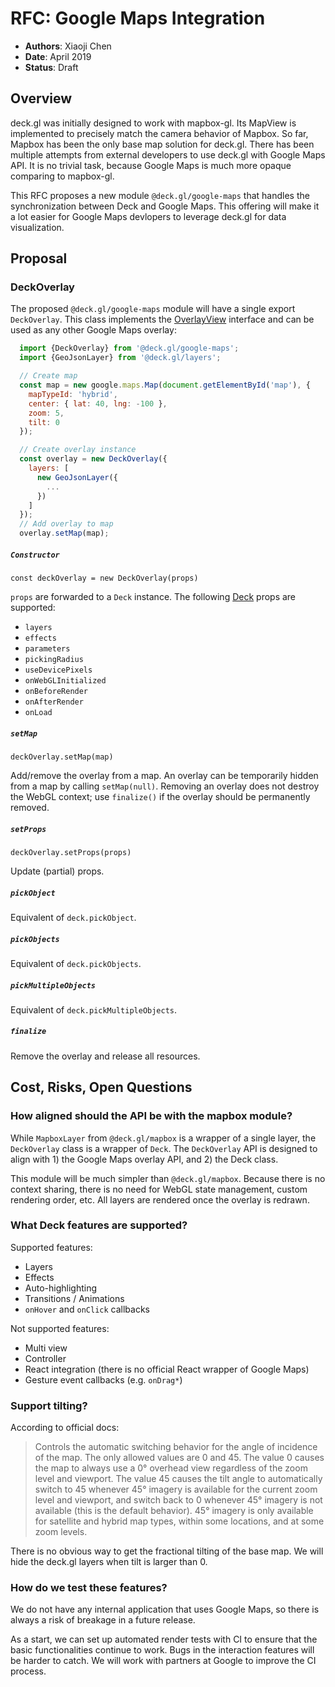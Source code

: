 # RFC: Google Maps Integration

* **Authors**: Xiaoji Chen
* **Date**: April 2019
* **Status**: Draft

## Overview

deck.gl was initially designed to work with mapbox-gl. Its MapView is implemented to precisely match the camera behavior of Mapbox. So far, Mapbox has been the only base map solution for deck.gl. There has been multiple attempts from external developers to use deck.gl with Google Maps API. It is no trivial task, because Google Maps is much more opaque comparing to mapbox-gl.

This RFC proposes a new module `@deck.gl/google-maps` that handles the synchronization between Deck and Google Maps. This offering will make it a lot easier for Google Maps devlopers to leverage deck.gl for data visualization.

## Proposal

### DeckOverlay

The proposed `@deck.gl/google-maps` module will have a single export `DeckOverlay`. This class implements the [OverlayView](https://developers.google.com/maps/documentation/javascript/reference/#OverlayView) interface and can be used as any other Google Maps overlay:

```js
  import {DeckOverlay} from '@deck.gl/google-maps';
  import {GeoJsonLayer} from '@deck.gl/layers';

  // Create map
  const map = new google.maps.Map(document.getElementById('map'), {
    mapTypeId: 'hybrid',
    center: { lat: 40, lng: -100 },
    zoom: 5,
    tilt: 0
  });

  // Create overlay instance
  const overlay = new DeckOverlay({
    layers: [
      new GeoJsonLayer({
        ...
      })
    ]
  });
  // Add overlay to map
  overlay.setMap(map);
```

##### `Constructor`

`const deckOverlay = new DeckOverlay(props)`

`props` are forwarded to a `Deck` instance. The following [Deck](/docs/api-reference/deck.md) props are supported:

- `layers`
- `effects`
- `parameters`
- `pickingRadius`
- `useDevicePixels`
- `onWebGLInitialized`
- `onBeforeRender`
- `onAfterRender`
- `onLoad`


##### `setMap`

`deckOverlay.setMap(map)`

Add/remove the overlay from a map. An overlay can be temporarily hidden from a map by calling `setMap(null)`. Removing an overlay does not destroy the WebGL context; use `finalize()` if the overlay should be permanently removed.

##### `setProps`

`deckOverlay.setProps(props)`

Update (partial) props.

##### `pickObject`

Equivalent of `deck.pickObject`.

##### `pickObjects`

Equivalent of `deck.pickObjects`.

##### `pickMultipleObjects`

Equivalent of `deck.pickMultipleObjects`.

##### `finalize`

Remove the overlay and release all resources.


## Cost, Risks, Open Questions

### How aligned should the API be with the mapbox module?

While `MapboxLayer` from `@deck.gl/mapbox` is a wrapper of a single layer, the `DeckOverlay` class is a wrapper of `Deck`. The `DeckOverlay` API is designed to align with 1) the Google Maps overlay API, and 2) the Deck class. 

This module will be much simpler than `@deck.gl/mapbox`. Because there is no context sharing, there is no need for WebGL state management, custom rendering order, etc. All layers are rendered once the overlay is redrawn.

### What Deck features are supported?

Supported features:

- Layers
- Effects
- Auto-highlighting
- Transitions / Animations
- `onHover` and `onClick` callbacks

Not supported features:

- Multi view
- Controller
- React integration (there is no official React wrapper of Google Maps)
- Gesture event callbacks (e.g. `onDrag*`)

### Support tilting?

According to official docs:

> Controls the automatic switching behavior for the angle of incidence of the map. The only allowed values are 0 and 45. The value 0 causes the map to always use a 0° overhead view regardless of the zoom level and viewport. The value 45 causes the tilt angle to automatically switch to 45 whenever 45° imagery is available for the current zoom level and viewport, and switch back to 0 whenever 45° imagery is not available (this is the default behavior). 45° imagery is only available for satellite and hybrid map types, within some locations, and at some zoom levels.

There is no obvious way to get the fractional tilting of the base map. We will hide the deck.gl layers when tilt is larger than 0.

### How do we test these features?

We do not have any internal application that uses Google Maps, so there is always a risk of breakage in a future release.

As a start, we can set up automated render tests with CI to ensure that the basic functionalities continue to work. Bugs in the interaction features will be harder to catch. We will work with partners at Google to improve the CI process.
